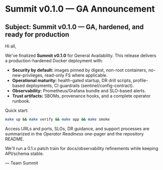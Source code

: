 # Summit v0.1.0 — GA Announcement

## Subject: Summit v0.1.0 — GA, hardened, and ready for production

Hi all,

We've finalized **Summit v0.1.0** for General Availability. This release delivers a production-hardened Docker deployment with:

- **Security by default:** images pinned by digest, non-root containers, no-new-privileges, read-only FS where applicable.
- **Operational maturity:** health-gated startup, DR drill scripts, profile-based deployments, CI guardrails (sentinel/config-contract).
- **Observability:** Prometheus/Grafana bundle and SLO-based alerts.
- **Trust artifacts:** SBOMs, provenance hooks, and a complete operator runbook.

Quick start:
```bash
make up && make verify && make app && make smoke
```

Access URLs and ports, SLOs, DR guidance, and support processes are summarized in the *Operator Readiness* one-pager and the repository README.

We'll run a 0.1.x patch train for docs/observability refinements while keeping API/schema stable.

— Team Summit